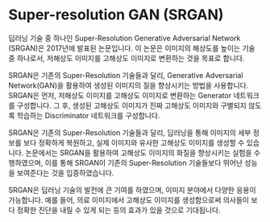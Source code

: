 # Super-resolution GAN (SRGAN)

딥러닝 기술 중 하나인 Super-Resolution Generative Adversarial Network (SRGAN)은 2017년에 발표된 논문입니다. 이 논문은 이미지의 해상도를 높이는 기술 중 하나로서, 저해상도 이미지를 고해상도 이미지로 변환하는 것을 목표로 합니다.

SRGAN은 기존의 Super-Resolution 기술들과 달리, Generative Adversarial Network(GAN)을 활용하여 생성된 이미지의 질을 향상시키는 방법을 사용합니다. SRGAN은 먼저, 저해상도 이미지를 고해상도 이미지로 변환하는 Generator 네트워크를 구성합니다. 그 후, 생성된 고해상도 이미지가 진짜 고해상도 이미지와 구별되지 않도록 학습하는 Discriminator 네트워크를 구성합니다.

SRGAN은 기존의 Super-Resolution 기술들과 달리, 딥러닝을 통해 이미지의 세부 정보를 보다 정확하게 복원하고, 실제 이미지와 유사한 고해상도 이미지를 생성할 수 있습니다. 논문에서는 SRGAN을 활용하여 고해상도 이미지의 화질을 향상시키는 실험을 수행하였으며, 이를 통해 SRGAN이 기존의 Super-Resolution 기술들보다 뛰어난 성능을 보여준다는 것을 입증하였습니다.

SRGAN은 딥러닝 기술의 발전에 큰 기여를 하였으며, 이미지 분야에서 다양한 응용이 가능합니다. 예를 들어, 의료 이미지에서 고해상도 이미지를 생성함으로써 의사들이 보다 정확한 진단을 내릴 수 있게 되는 등의 효과가 있을 것으로 기대됩니다.
